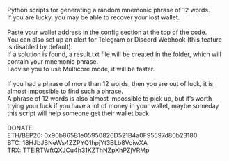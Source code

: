 Python scripts for generating a random mnemonic phrase of 12 words.<br/>
If you are lucky, you may be able to recover your lost wallet.<br/>
<br/>
Paste your wallet address in the config section at the top of the code.<br/>
You can also set up an alert for Telegram or Discord Webhook (this feature is disabled by default).<br/>
If a solution is found, a result.txt file will be created in the folder, which will contain your mnemonic phrase.<br/>
I advise you to use Multicore mode, it will be faster.<br/>
<br/>
If you had a phrase of more than 12 words, then you are out of luck, it is almost impossible to find such a phrase.<br/>
A phrase of 12 words is also almost impossible to pick up, but it’s worth trying your luck if you have a lot of money in your wallet, maybe someday this script will help someone get their wallet back.<br/>
<br/>
DONATE:<br/>
ETH/BEP20: 0x90b865B1e05950826D521B4a0F95597d80b23180<br/>
BTC: 18HJbJBNeWs4ZZPYQ1hpjYt3BLb8VoiwXA<br/>
TRX: TTEiRTWftQXJCu4h31KZThNZpXhPZjVRMp<br/>
